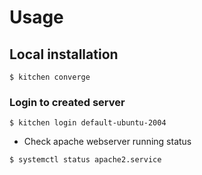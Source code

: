 # Usage

## Local installation

```
$ kitchen converge
```

### Login to created server

```
$ kitchen login default-ubuntu-2004
```

- Check apache webserver running status

```
$ systemctl status apache2.service
```

